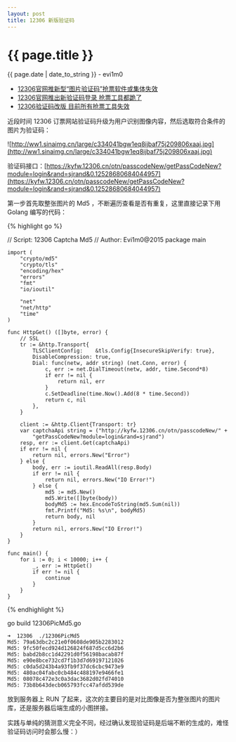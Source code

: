 ```yaml
---
layout: post
title: 12306 新版验证码
---
```


{{ page.title }}
================
<p class="date">{{ page.date | date_to_string }} - evi1m0</p>


- [12306官网推新型“图片验证码”抢票软件或集体失效](http://gz.ifeng.com/zaobanche/detail_2015_03/17/3666125_0.shtml)
- [12306官网推出新验证码登录 抢票工具都跪了](http://digi.hsw.cn/system/2015/0316/15899.shtml)
- [12306验证码改版 目前所有抢票工具失效](http://it.21cn.com/itroll/a/2015/0316/10/29219239.shtml)

近段时间 12306 订票网站验证码升级为用户识别图像内容，然后选取符合条件的图片为验证码：

![http://ww1.sinaimg.cn/large/c334041bgw1eq8ijbaf75j209806xaaj.jpg](http://ww1.sinaimg.cn/large/c334041bgw1eq8ijbaf75j209806xaaj.jpg)

验证码接口：[https://kyfw.12306.cn/otn/passcodeNew/getPassCodeNew?module=login&rand=sjrand&0.12528680684044957](https://kyfw.12306.cn/otn/passcodeNew/getPassCodeNew?module=login&rand=sjrand&0.12528680684044957)

第一步首先取整张图片的 Md5 ，不断遍历查看是否有重复，这里直接记录下用 Golang 编写的代码：

{% highlight go %}

// Script: 12306 Captcha Md5
// Author: Evi1m0@2015
    package main

    import (
        "crypto/md5"
        "crypto/tls"
        "encoding/hex"
        "errors"
        "fmt"
        "io/ioutil"

        "net"
        "net/http"
        "time"
    )

    func HttpGet() ([]byte, error) {
        // SSL
        tr := &http.Transport{
            TLSClientConfig:    &tls.Config{InsecureSkipVerify: true},
            DisableCompression: true,
            Dial: func(netw, addr string) (net.Conn, error) {
                c, err := net.DialTimeout(netw, addr, time.Second*8)
                if err != nil {
                    return nil, err
                }
                c.SetDeadline(time.Now().Add(8 * time.Second))
                return c, nil
            },
        }

        client := &http.Client{Transport: tr}
        var captchaApi string = ("http://kyfw.12306.cn/otn/passcodeNew/" +
            "getPassCodeNew?module=login&rand=sjrand")
        resp, err := client.Get(captchaApi)
        if err != nil {
            return nil, errors.New("Error")
        } else {
            body, err := ioutil.ReadAll(resp.Body)
            if err != nil {
                return nil, errors.New("IO Error!")
            } else {
                md5 := md5.New()
                md5.Write([]byte(body))
                bodyMd5 := hex.EncodeToString(md5.Sum(nil))
                fmt.Printf("Md5: %s\n", bodyMd5)
                return body, nil
            }
            return nil, errors.New("IO Error!")
        }
    }

    func main() {
        for i := 0; i < 10000; i++ {
            _, err := HttpGet()
            if err != nil {
                continue
            }
        }
    }

{% endhighlight %}

go build 12306PicMd5.go

    ➜  12306  ./12306PicMd5
    Md5: 79a63dbc2c21e0f0608de905b2283012
    Md5: 9fc50fecd924d126824f687d5cc6d2b6
    Md5: babd2b8cc1d42291d0f56198bacab87f
    Md5: e90e8bce732cd7f1b3d7d69197121026
    Md5: c0da5d243b4a93fb9f37dc6cbc9473e9
    Md5: 480ac04fabc0cb484c488197e9466fe1
    Md5: 08078c472e3c0a3dac3682d02fd74010
    Md5: 73b8b643decb065793fcc47afdd539de
    
放到服务器上 RUN 了起来，这次的主要目的是对比图像是否为整张图片的图片库，还是服务器后端生成的小图拼接。

实践与单纯的猜测意义完全不同，经过确认发现验证码是后端不断的生成的，难怪验证码访问时会那么慢：）
